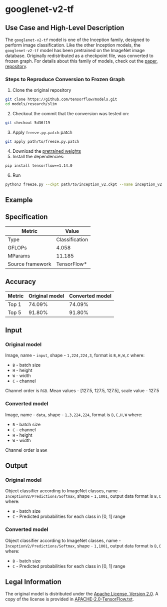 # googlenet-v2-tf

## Use Case and High-Level Description

The `googlenet-v2-tf` model is one of the Inception family, designed to perform image classification.
Like the other Inception models, the `googlenet-v2-tf` model has been pretrained on the ImageNet image database.
Originally redistributed as a checkpoint file, was converted to frozen graph.
For details about this family of models, check out the [paper](https://arxiv.org/abs/1602.07261), [repository](https://github.com/tensorflow/models/tree/master/research/slim).

### Steps to Reproduce Conversion to Frozen Graph

1. Clone the original repository
```sh
git clone https://github.com/tensorflow/models.git
cd models/research/slim
```
2. Checkout the commit that the conversion was tested on:
```sh
git checkout 5d36f19
```
3. Apply `freeze.py.patch` patch
```sh
git apply path/to/freeze.py.patch
```
4. Download the [pretrained weights](http://download.tensorflow.org/models/inception_v2_2016_08_28.tar.gz)
5. Install the dependencies:
```sh
pip install tensorflow==1.14.0
```
6. Run
```sh
python3 freeze.py --ckpt path/to/inception_v2.ckpt --name inception_v2 --num_classes 1001 --output InceptionV2/Predictions/Softmax
```

## Example

## Specification

| Metric            | Value         |
|-------------------|---------------|
| Type              | Classification|
| GFLOPs            | 4.058         |
| MParams           | 11.185        |
| Source framework  | TensorFlow\*  |

## Accuracy

| Metric | Original model | Converted model |
| ------ | -------------- | --------------- |
| Top 1  | 74.09%          | 74.09%           |
| Top 5  | 91.80%          | 91.80%          |

## Input

### Original model

Image, name - `input`, shape - `1,224,224,3`, format is `B,H,W,C` where:

- `B` - batch size
- `H` - height
- `W` - width
- `C` - channel

Channel order is `RGB`.
Mean values - [127.5, 127.5, 127.5], scale value - 127.5

### Converted model

Image,  name - `data`, shape - `1,3,224,224`, format is `B,C,H,W` where:

- `B` - batch size
- `C` - channel
- `H` - height
- `W` - width

Channel order is `BGR`

## Output

### Original model

Object classifier according to ImageNet classes, name - `InceptionV2/Predictions/Softmax`,  shape - `1,1001`, output data format is `B,C` where:

- `B` - batch size
- `C` - Predicted probabilities for each class in  [0, 1] range

### Converted model

Object classifier according to ImageNet classes, name - `InceptionV2/Predictions/Softmax`,  shape - `1,1001`, output data format is `B,C` where:

- `B` - batch size
- `C` - Predicted probabilities for each class in  [0, 1] range

## Legal Information

The original model is distributed under the
[Apache License, Version 2.0](https://github.com/tensorflow/models/blob/master/LICENSE).
A copy of the license is provided in [APACHE-2.0-TensorFlow.txt](../licenses/APACHE-2.0-TensorFlow.txt).
